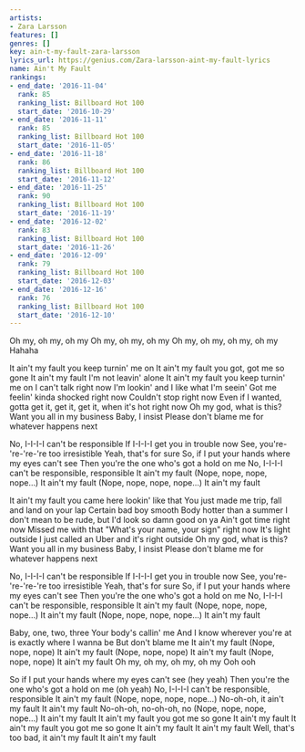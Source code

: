 ```yaml
---
artists:
- Zara Larsson
features: []
genres: []
key: ain-t-my-fault-zara-larsson
lyrics_url: https://genius.com/Zara-larsson-aint-my-fault-lyrics
name: Ain't My Fault
rankings:
- end_date: '2016-11-04'
  rank: 85
  ranking_list: Billboard Hot 100
  start_date: '2016-10-29'
- end_date: '2016-11-11'
  rank: 85
  ranking_list: Billboard Hot 100
  start_date: '2016-11-05'
- end_date: '2016-11-18'
  rank: 86
  ranking_list: Billboard Hot 100
  start_date: '2016-11-12'
- end_date: '2016-11-25'
  rank: 90
  ranking_list: Billboard Hot 100
  start_date: '2016-11-19'
- end_date: '2016-12-02'
  rank: 83
  ranking_list: Billboard Hot 100
  start_date: '2016-11-26'
- end_date: '2016-12-09'
  rank: 79
  ranking_list: Billboard Hot 100
  start_date: '2016-12-03'
- end_date: '2016-12-16'
  rank: 76
  ranking_list: Billboard Hot 100
  start_date: '2016-12-10'
---
```

Oh my, oh my, oh my
Oh my, oh my, oh my
Oh my, oh my, oh my, oh my
Hahaha


It ain't my fault you keep turnin' me on
It ain't my fault you got, got me so gone
It ain't my fault I'm not leavin' alone
It ain't my fault you keep turnin' me on
I can't talk right now
I'm lookin' and I like what I'm seein'
Got me feelin' kinda shocked right now
Couldn't stop right now
Even if I wanted, gotta get it, get it, get it, when it's hot right now
Oh my god, what is this?
Want you all in my business
Baby, I insist
Please don't blame me for whatever happens next


No, I-I-I-I can't be responsible
If I-I-I-I get you in trouble now
See, you're-'re-'re-'re too irresistible
Yeah, that's for sure
So, if I put your hands where my eyes can't see
Then you're the one who's got a hold on me
No, I-I-I-I can't be responsible, responsible
It ain't my fault (Nope, nope, nope, nope…)
It ain't my fault (Nope, nope, nope, nope…)
It ain't my fault


It ain't my fault you came here lookin' like that
You just made me trip, fall and land on your lap
Certain bad boy smooth
Body hotter than a summer
I don't mean to be rude, but I'd look so damn good on ya
Ain't got time right now
Missed me with that
"What's your name, your sign" right now
It's light outside
I just called an Uber and it's right outside
Oh my god, what is this?
Want you all in my business
Baby, I insist
Please don't blame me for whatever happens next


No, I-I-I-I can't be responsible
If I-I-I-I get you in trouble now
See, you're-'re-'re-'re too irresistible
Yeah, that's for sure
So, if I put your hands where my eyes can't see
Then you're the one who's got a hold on me
No, I-I-I-I can't be responsible, responsible
It ain't my fault (Nope, nope, nope, nope…)
It ain't my fault (Nope, nope, nope, nope…)
It ain't my fault


Baby, one, two, three
Your body's callin' me
And I know wherever you're at is exactly where I wanna be
But don't blame me
It ain't my fault (Nope, nope, nope)
It ain't my fault (Nope, nope, nope)
It ain't my fault (Nope, nope, nope)
It ain't my fault
Oh my, oh my, oh my, oh my
Ooh ooh


So if I put your hands where my eyes can't see (hey yeah)
Then you're the one who's got a hold on me (oh yeah)
No, I-I-I-I can't be responsible, responsible
It ain't my fault (Nope, nope, nope, nope…)
No-oh-oh, it ain't my fault
It ain't my fault
No-oh-oh, no-oh-oh, no (Nope, nope, nope, nope…)
It ain't my fault
It ain't my fault you got me so gone
It ain't my fault
It ain't my fault you got me so gone
It ain't my fault
It ain't my fault
Well, that's too bad, it ain't my fault
It ain't my fault
